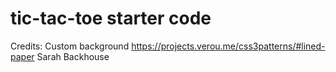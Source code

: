 # tic-tac-toe starter code



Credits:
Custom background https://projects.verou.me/css3patterns/#lined-paper Sarah Backhouse